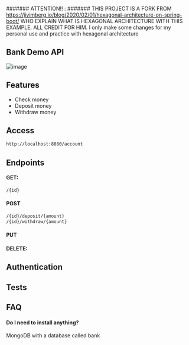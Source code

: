 ####### ATTENTION!! : #######
THIS PROJECT IS A FORK FROM 
https://jivimberg.io/blog/2020/02/01/hexagonal-architecture-on-spring-boot/
WHO EXPLAIN WHAT IS HEXAGONAL ARCHITECTURE WITH THIS EXAMPLE. ALL CREDIT FOR HIM.
I only make some changes for my personal use and practice with hexagonal architecture
## Bank Demo API
![image](https://github.com/alemr92/hexagonal_bank/assets/30073503/3b26946b-e3a1-47e8-ac57-1cd2b053017e)

## Features

- Check money
- Deposit money
- Withdraw money

## Access

```bash
http://localhost:8080/account
```

## Endpoints
#### GET:
```bash
/{id}
```
#### POST
```bash
/{id}/deposit/{amount}
/{id}/withdraw/{amount}
```

#### PUT
#### DELETE:

## Authentication

## Tests

## FAQ

#### Do I need to install anything?

MongoDB with a database called bank

